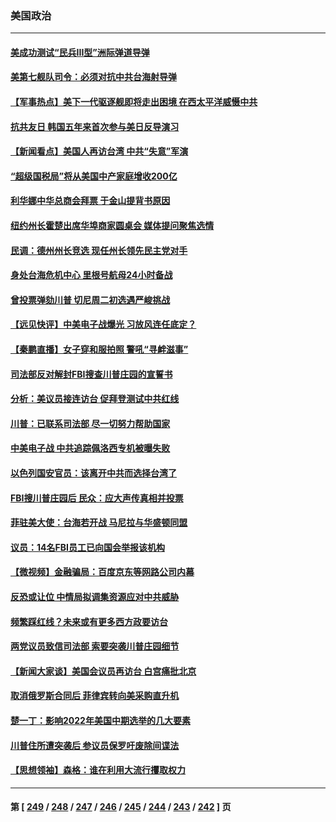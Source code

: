 ### 美国政治
---
#### [美成功测试“民兵III型”洲际弹道导弹](../../pages/ncid1078159/n13803768.md) 
#### [美第七舰队司令：必须对抗中共台海射导弹](../../pages/ncid1078159/n13803817.md) 
#### [【军事热点】美下一代驱逐舰即将走出困境 在西太平洋威慑中共](../../pages/ncid1078159/n13803157.md) 
#### [抗共友日 韩国五年来首次参与美日反导演习](../../pages/ncid1078159/n13803746.md) 
#### [【新闻看点】美国人再访台湾 中共“失意”军演](../../pages/ncid1078159/n13803240.md) 
#### [“超级国税局”将从美国中产家庭增收200亿](../../pages/ncid1078159/n13803299.md) 
#### [利华娜中华总商会拜票 于金山提背书原因](../../pages/ncid1078159/n13803469.md) 
#### [纽约州长霍楚出席华埠商家圆桌会 媒体提问聚焦选情](../../pages/ncid1078159/n13803464.md) 
#### [民调：德州州长竞选 现任州长领先民主党对手](../../pages/ncid1078159/n13803319.md) 
#### [身处台海危机中心 里根号航母24小时备战](../../pages/ncid1078159/n13803248.md) 
#### [曾投票弹劾川普 切尼周二初选遇严峻挑战](../../pages/ncid1078159/n13803172.md) 
#### [【远见快评】中美电子战爆光 习放风连任底定？](../../pages/ncid1078159/n13803243.md) 
#### [【秦鹏直播】女子穿和服拍照 警吼“寻衅滋事”](../../pages/ncid1078159/n13803111.md) 
#### [司法部反对解封FBI搜查川普庄园的宣誓书](../../pages/ncid1078159/n13803236.md) 
#### [分析：美议员接连访台 促拜登测试中共红线](../../pages/ncid1078159/n13803156.md) 
#### [川普：已联系司法部 尽一切努力帮助国家](../../pages/ncid1078159/n13803112.md) 
#### [中美电子战 中共追踪佩洛西专机被曝失败](../../pages/ncid1078159/n13803100.md) 
#### [以色列国安官员：该离开中共而选择台湾了](../../pages/ncid1078159/n13803224.md) 
#### [FBI搜川普庄园后 民众：应大声传真相并投票](../../pages/ncid1078159/n13803171.md) 
#### [菲驻美大使：台海若开战 马尼拉与华盛顿同盟](../../pages/ncid1078159/n13803147.md) 
#### [议员：14名FBI员工已向国会举报该机构](../../pages/ncid1078159/n13803101.md) 
#### [【微视频】金融骗局：百度京东等网路公司内幕](../../pages/ncid1078159/n13803093.md) 
#### [反恐或让位 中情局拟调集资源应对中共威胁](../../pages/ncid1078159/n13803137.md) 
#### [频繁踩红线？未来或有更多西方政要访台](../../pages/ncid1078159/n13803096.md) 
#### [两党议员致信司法部 索要突袭川普庄园细节](../../pages/ncid1078159/n13803066.md) 
#### [【新闻大家谈】美国会议员再访台 白宫痛批北京](../../pages/ncid1078159/n13803018.md) 
#### [取消俄罗斯合同后 菲律宾转向美采购直升机](../../pages/ncid1078159/n13802975.md) 
#### [楚一丁：影响2022年美国中期选举的几大要素](../../pages/ncid1078159/n13802590.md) 
#### [川普住所遭突袭后 参议员保罗吁废除间谍法](../../pages/ncid1078159/n13802597.md) 
#### [【思想领袖】森格：谁在利用大流行攫取权力](../../pages/ncid1078159/n13787874.md) 

---
#### 第 [ [249](./249.md) / [248](./248.md) / [247](./247.md) / [246](./246.md) / [245](./245.md) / [244](./244.md) / [243](./243.md) / [242](./242.md) ] 页
